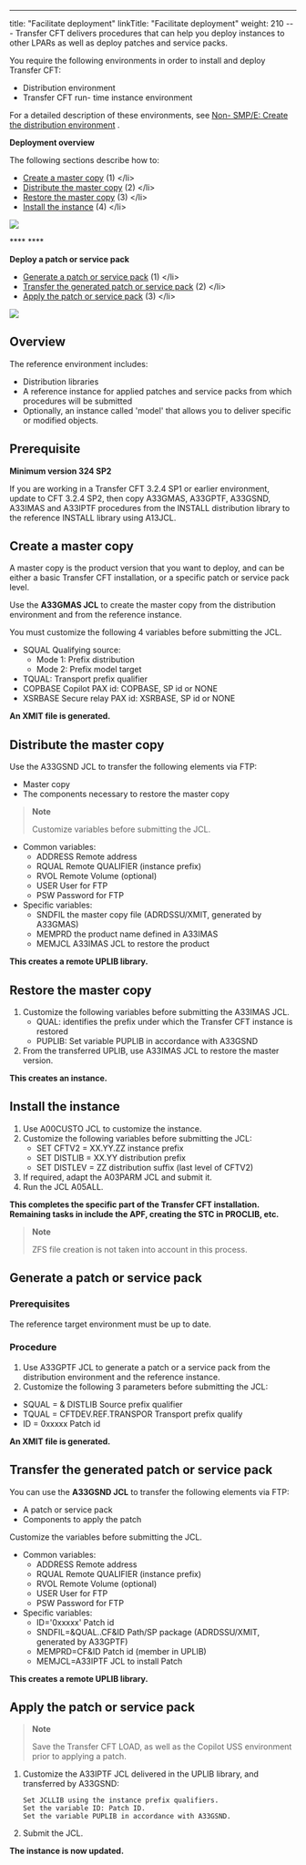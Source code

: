 ---
title: "Facilitate deployment"
linkTitle: "Facilitate deployment"
weight: 210
--- Transfer CFT delivers procedures that can help you deploy instances to other LPARs as well as deploy patches and service packs.

You require the following environments in order to install and deploy Transfer CFT:

- Distribution environment
- Transfer CFT run- time instance environment

For a detailed description of these environments, see [Non- SMP/E: Create the distribution environment](../../overview_install_zos/distribution_environment_installation) .

****Deployment overview****

The following sections describe how to:

- [Create a master copy](#Create) (1)
    &lt;/li>
- [Distribute the master copy](#Distribu) (2)
    &lt;/li>
- [Restore the master copy](#Restore) (3)
    &lt;/li>
- [Install the instance](#Install) (4)
    &lt;/li>

![](/Images/TransferCFT/temp_zos_deploy.png)

**** ****

****Deploy a patch or service pack****

- [Generate a patch or service pack](#Generate) (1)
    &lt;/li>
- [Transfer the generated patch or service pack](#Transfer) (2)
    &lt;/li>
- [Apply the patch or service pack](#Apply) (3)
    &lt;/li>

![](/Images/TransferCFT/temp_deploy_sp_zos.png)

## Overview

The reference environment includes:

- Distribution libraries
- A reference instance for applied patches and service packs from which procedures will be submitted
- Optionally, an instance called 'model' that allows you to deliver specific or modified objects.

## Prerequisite

****Minimum version 324 SP2****

If you are working in a Transfer CFT 3.2.4 SP1 or earlier environment, update to CFT 3.2.4 SP2, then copy A33GMAS, A33GPTF, A33GSND, A33IMAS and A33IPTF procedures from the INSTALL distribution library to the reference INSTALL library using A13JCL.

<span id="Create"></span>

## Create a master copy

A master copy is the product version that you want to deploy, and can be either a basic Transfer CFT installation, or a specific patch or service pack level.

Use the **A33GMAS JCL** to create the master copy from the distribution environment and from the reference instance.

You must customize the following 4 variables before submitting the JCL.

- SQUAL Qualifying source:
    - Mode 1: Prefix distribution
    - Mode 2: Prefix model target
- TQUAL: Transport prefix qualifier
- COPBASE Copilot PAX id: COPBASE, SP id or NONE
- XSRBASE Secure relay PAX id: XSRBASE, SP id or NONE

******An XMIT file is generated.******

<span id="Distribu"></span>

## Distribute the master copy

Use the A33GSND JCL to transfer the following elements via FTP:

- Master copy
- The components necessary to restore the master copy

> **Note**
>
> Customize variables before submitting the JCL.

- Common variables:
    - ADDRESS Remote address
    - RQUAL Remote QUALIFIER (instance prefix)
    - RVOL Remote Volume (optional)
    - USER User for FTP
    - PSW Password for FTP
- Specific variables:
    - SNDFIL the master copy file (ADRDSSU/XMIT, generated by A33GMAS)
    - MEMPRD the product name defined in A33IMAS
    - MEMJCL A33IMAS JCL to restore the product

******This creates a remote UPLIB library.******

<span id="Restore"></span>

## Restore the master copy

1. Customize the following variables before submitting the A33IMAS JCL.
    - QUAL: identifies the prefix under which the Transfer CFT instance is restored
    - PUPLIB: Set variable PUPLIB in accordance with A33GSND
1. From the transferred UPLIB, use A33IMAS JCL to restore the master version.

******This creates an instance.******

<span id="Install"></span>

## Install the instance

1. Use A00CUSTO JCL to customize the instance.
1. Customize the following variables before submitting the JCL:
    - SET CFTV2 = XX.YY.ZZ instance prefix
    - SET DISTLIB = XX.YY distribution prefix
    - SET DISTLEV = ZZ distribution suffix (last level of CFTV2)
1. If required, adapt the A03PARM JCL and submit it.
1. Run the JCL A05ALL.

******This completes the specific part of the Transfer CFT installation. Remaining tasks in include the APF, creating the STC in PROCLIB, etc.******

> **Note**
>
> ZFS file creation is not taken into account in this process.

<span id="Generate"></span>

## Generate a patch or service pack

### Prerequisites

The reference target environment must be up to date.

### Procedure

1. Use A33GPTF JCL to generate a patch or a service pack from the distribution environment and the reference instance.
1. Customize the following 3 parameters before submitting the JCL:

- SQUAL = & DISTLIB Source prefix qualifier
- TQUAL = CFTDEV.REF.TRANSPOR Transport prefix qualify
- ID = 0xxxxx Patch id

******An XMIT file is generated.******

<span id="Transfer"></span>

## Transfer the generated patch or service pack

You can use the **A33GSND JCL** to transfer the following elements via FTP:

- A patch or service pack
- Components to apply the patch

Customize the variables before submitting the JCL.

- Common variables:
    - ADDRESS Remote address
    - RQUAL Remote QUALIFIER (instance prefix)
    - RVOL Remote Volume (optional)
    - USER User for FTP
    - PSW Password for FTP
- Specific variables:
    - ID='0xxxxx' Patch id
    - SNDFIL=&QUAL..CF&ID Path/SP package (ADRDSSU/XMIT, generated by A33GPTF)
    - MEMPRD=CF&ID Patch id (member in UPLIB)
    - MEMJCL=A33IPTF JCL to install Patch

******This creates a remote UPLIB library.******

<span id="Apply"></span>

## Apply the patch or service pack

> **Note**
>
> Save the Transfer CFT LOAD, as well as the Copilot USS environment prior to applying a patch.

1. Customize the A33IPTF JCL delivered in the UPLIB library, and transferred by A33GSND:  
    ```
    Set JCLLIB using the instance prefix qualifiers.
    Set the variable ID: Patch ID.
    Set the variable PUPLIB in accordance with A33GSND.
    ```
1. Submit the JCL.

******The instance is now updated.******
